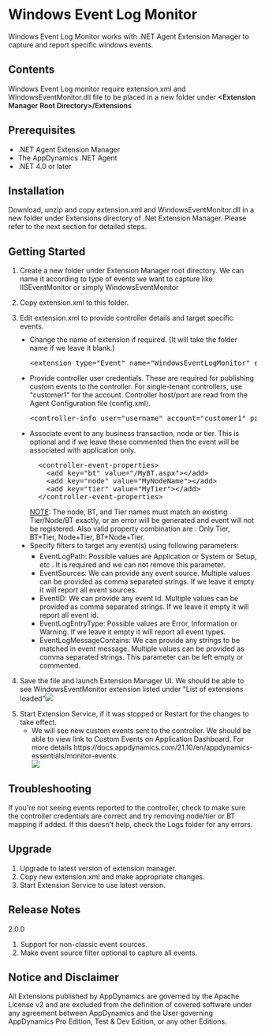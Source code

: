 <h1>Windows Event Log Monitor</h1>

<p>
  <span>Windows Event Log Monitor works with .NET Agent Extension Manager to capture and report specific windows events.</span>
</p>

<h2><span>Contents</span></h2>
<p>Windows Event Log monitor require extension.xml and WindowsEventMonitor.dll file to be placed in a new folder under <span style="font-weight:600">&lt;Extension Manager Root Directory&gt;/Extensions</span></p>

<h2><span>Prerequisites</span></h2>
<ul style="list-style:disc;padding-left:20px;"><li>.NET Agent Extension Manager </li><li><span>The AppDynamics .NET Agent</span></li><li><span>.NET 4.0 or later</span></li></ul>

<h2><span>Installation</span></h2>
<p>
  <span>Download, unzip and copy extension.xml and WindowsEventMonitor.dll in a new folder under Extensions directory of .Net Extension Manager. Please refer to the next section for detailed steps.</span>
</p>

<h2><span>Getting Started</span></h2>
<ol start="1"><li><span>Create a new folder under Extension Manager root directory. We can name it according to type of events we want to capture like IISEventMonitor or simply WindowsEventMonitor</span></li></ol>
<ol start="2"><li><span>Copy extension.xml to this folder.</span></li></ol>
<ol start="3"><li><span>Edit extension.xml to provide controller details and target specific events.</span><ul style="list-style:disc;padding-left:20px;padding-top:10px;"><li><span>Change the name of extension if required. (It will take the folder name if we leave it blank.)</span><pre>&lt;extension type="Event" name="WindowsEventLogMonitor" enabled="true"&gt;
</pre></li><li><span>Provide controller user credentials. These are required for publishing custom events to the controller. For single-tenant controllers, use "customer1" for the account. Controller host/port are read from the Agent Configuration file (config.xml).</span><pre>&lt;controller-info user="username" account="customer1" password="password" /&gt;
</pre></li><li><span>Associate event to any business transaction, node or tier. This is optional and if we leave these commented then the event will be associated with application only.</span><pre>  &lt;controller-event-properties&gt;
    &lt;add key="bt" value="/MyBT.aspx"&gt;&lt;/add&gt;
    &lt;add key="node" value="MyNodeName"&gt;&lt;/add&gt;
    &lt;add key="tier" value="MyTier"&gt;&lt;/add&gt;
  &lt;/controller-event-properties&gt;
</pre><span><span style="text-decoration:underline;">NOTE</span>: The node, BT, and Tier names must match an existing Tier/Node/BT exactly, or an error will be generated and event will not be registered. Also valid property combination are : Only Tier, BT+Tier, Node+Tier, BT+Node+Tier.</span></li><li><span>Specify filters to target any event(s) using following parameters:</span><ul style="list-style:square;padding-left:20px;padding-top:5px;"><li><span>EventLogPath: Possible values are Application or System or Setup, etc . It is required and we can not remove this parameter.</span></li><li><span>EventSources: We can provide any event source. Multiple values can be provided as comma separated strings. If we leave it empty it will report all event sources.</span></li><li><span>EventID: We can provide any event Id. Multiple values can be provided as comma separated strings. If we leave it empty it will report all event id.</span></li><li><span>EventLogEntryType: Possible values are Error, Information or Warning. If we leave it empty it will report all event types.</span></li><li><span>EventLogMessageContains: We can provide any strings to be matched in event message. Multiple values can be provided as comma separated strings. This parameter can be left empty or commented.</span></li></ul></li></ul></li></ol>

<ol start="4"><li><span>Save the file and launch Extension Manager UI. We should be able to see WindowsEventMonitor extension listed under "List of extensions loaded"</span><img src="https://www.appdynamics.com/media/uploaded-files/1465370544/windowseventlogmonitor.png"></li></ol>

<ol start="5"><li><span>Start Extension Service, if it was stopped or Restart for the changes to take effect.</span><ul><li><span>We will see new custom events sent to the controller. We should be able to view link to Custom Events on Application Dashboard. For more details https://docs.appdynamics.com/21.10/en/appdynamics-essentials/monitor-events.</span></li><img src="https://www.appdynamics.com/media/uploaded-files/1465370545/customevent.png"></ul></li></ol>

<h2><span>Troubleshooting</span></h2>
<p>
  <span>If you're not seeing events reported to the controller, check to make sure the controller credentials are correct and try removing node/tier or BT mapping if added. If this doesn't help, check the Logs folder for any errors.</span>
</p>

<h2><span>Upgrade</span></h2>
<ol start="1">
  <li><span>Upgrade to latest version of extension manager.</span></li>
  <li><span>Copy new extension.xml and make appropriate changes.</span></li>
  <li><span>Start Extension Service to use latest version.</span></li>
</ol>

<h2><span>Release Notes</span></h2>
<div>
  <div>2.0.0</div><ol start="1" style="padding-left:25px;">
  <li>
  <span>Support for non-classic event sources.</span>
  </li>
  <li>
  <span>Make event source filter optional to capture all events.</span>
  </li>
  </ol>
</div>
<h2><span>Notice and Disclaimer</span></h2>
<p><span>All Extensions published by AppDynamics are governed by the Apache License v2 and are excluded from the definition of covered software under any agreement between AppDynamics and the User governing AppDynamics Pro Edition, Test &amp; Dev Edition, or any other Editions.</span></p> 
